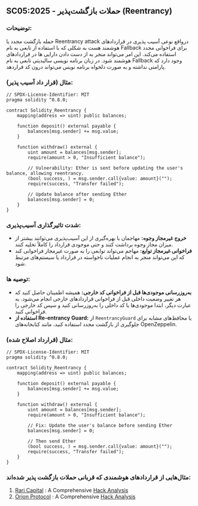 ## SC05:2025 - حملات بازگشت‌پذیر (Reentrancy)

### توضیحات:

حمله بازگشت مجدد یا Reentrancy attack درواقع نوعی آسیب پذیری در قراردادهای هوشمند هست به شکلی که با استفاده از تابعی به نام Fallback برای فراخوانی مجدد استفاده می‌کند. این امر می‌تواند منجر به از دست دادن دارایی ها در قرارداد‌های هوشمند شود. در زبان برنامه نویسی سالیدیتی تابعی به نام Fallback  وجود دارد که پارامتی نداشته و به صورت دلخواه برنامه نویس می‌تواند درون کد قراردهد.

### مثال (قرار داد ‌آسیب پذیر): 
```
// SPDX-License-Identifier: MIT
pragma solidity ^0.8.0;

contract Solidity_Reentrancy {
    mapping(address => uint) public balances;

    function deposit() external payable {
        balances[msg.sender] += msg.value;
    }

    function withdraw() external {
        uint amount = balances[msg.sender];
        require(amount > 0, "Insufficient balance");

        // Vulnerability: Ether is sent before updating the user's balance, allowing reentrancy.
        (bool success, ) = msg.sender.call{value: amount}("");
        require(success, "Transfer failed");

        // Update balance after sending Ether
        balances[msg.sender] = 0;
    }
}
```
### شدت تاثیرگذاری آسیب‌پذیری‌:

- **خروج غیرمجاز وجوه:** مهاجمان با بهره‌گیری از این آسیب‌پذیری می‌توانند بیشتر از میزان مجاز وجوه برداشت کنند و حتی موجودی قرارداد را کاملاً تخلیه کنند.
- **فراخوانی غیرمجاز توابع:** مهاجم می‌تواند توابعی را به صورت غیرمجاز فراخوانی کند که این می‌تواند منجر به انجام عملیات ناخواسته در قرارداد یا سیستم‌های مرتبط شود.

### توصیه ها:

- **به‌روزرسانی موجودی‌ها قبل از فراخوانی کد خارجی:** همیشه اطمینان حاصل کنید که هر تغییر وضعیت داخلی قبل از فراخوانی قراردادهای خارجی انجام می‌شود. به عبارت دیگر، ابتدا موجودی‌ها یا کد داخلی را به‌روزرسانی کنید و سپس کد خارجی را فراخوانی کنید.
- **استفاده از Re-entrancy Guard:** از `ReentrancyGuard` یا محافظ‌های مشابه برای جلوگیری از بازگشت مجدد استفاده کنید، مانند کتابخانه‌های OpenZeppelin.

### مثال (قرارداد اصلاح شده):

```
// SPDX-License-Identifier: MIT
pragma solidity ^0.8.0;

contract Solidity_Reentrancy {
    mapping(address => uint) public balances;

    function deposit() external payable {
        balances[msg.sender] += msg.value;
    }

    function withdraw() external {
        uint amount = balances[msg.sender];
        require(amount > 0, "Insufficient balance");

        // Fix: Update the user's balance before sending Ether
        balances[msg.sender] = 0;

        // Then send Ether
        (bool success, ) = msg.sender.call{value: amount}("");
        require(success, "Transfer failed");
    }
}
```

### مثال‌هایی از قراردادهای هوشمندی که قربانی حملات بازگشت پذیر شده‌اند:
1. [Rari Capital](https://etherscan.io/address/0xe16db319d9da7ce40b666dd2e365a4b8b3c18217#code) : A Comprehensive [Hack Analysis](https://blog.solidityscan.com/rari-capital-re-entrancy-vulnerability-analysis-25df2bbfc803)
2. [Orion Protocol](https://etherscan.io/address/0x98a877bb507f19eb43130b688f522a13885cf604#code) : A Comprehensive [Hack Analysis](https://blog.solidityscan.com/orion-protocol-hack-analysis-missing-reentrancy-protection-f9af6995acb3)